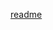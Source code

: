 <!-- the content for this will be copied when compiled with alvu  -->
<!-- For now you can just read the content below-->

[readme](../../readme.md)
